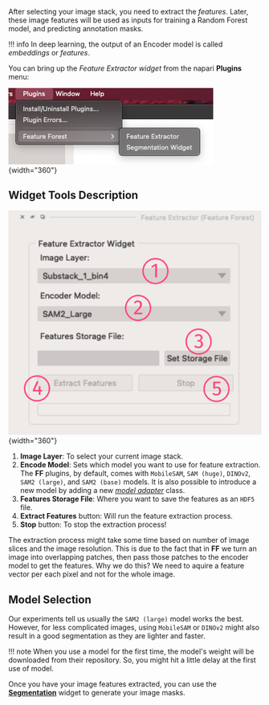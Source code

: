 After selecting your image stack, you need to extract the *features*. Later, these image features will be used as inputs for training a Random Forest model, 
and predicting annotation masks.  

!!! info
    In deep learning, the output of an Encoder model is called <i>embeddings</i> or <i>features</i>.

You can bring up the *Feature Extractor widget* from the napari **Plugins** menu:  

![plugins menu](assets/plugins_menu.png){width="360"}

## Widget Tools Description
![Feature Extractor](assets/extractor_widget/extractor.png){width="360"}

1. **Image Layer**: To select your current image stack.
2. **Encode Model**: Sets which model you want to use for feature extraction.  
    The **FF** plugins, by default, comes with `MobileSAM`, `SAM (huge)`, `DINOv2`, `SAM2 (large)`, and `SAM2 (base)` models. It is also possible to introduce a new model by adding a new [*model adapter*](./model_adapter.md) class.
3. **Features Storage File**: Where you want to save the features as an `HDF5` file.
4. **Extract Features** button: Will run the feature extraction process.
5. **Stop** button: To stop the extraction process!

The extraction process might take some time based on number of image slices and the image resolution. This is due to the fact that in **FF** we turn an image into overlapping patches, then pass those patches to the encoder model to get the features. Why we do this? We need to aquire a feature vector per each pixel and not for the whole image. 

## Model Selection
Our experiments tell us usually the `SAM2 (large)` model works the best. However, for less complicated images, using `MobileSAM` or `DINOv2` might also result in a good segmentation as they are lighter and faster.  

!!! note
    When you use a model for the first time, the model's weight will be downloaded from their repository.  So, you might hit a little delay at the first use of model.  

Once you have your image features extracted, you can use the [**Segmentation**](./segmentation.md) widget to generate your image masks.
